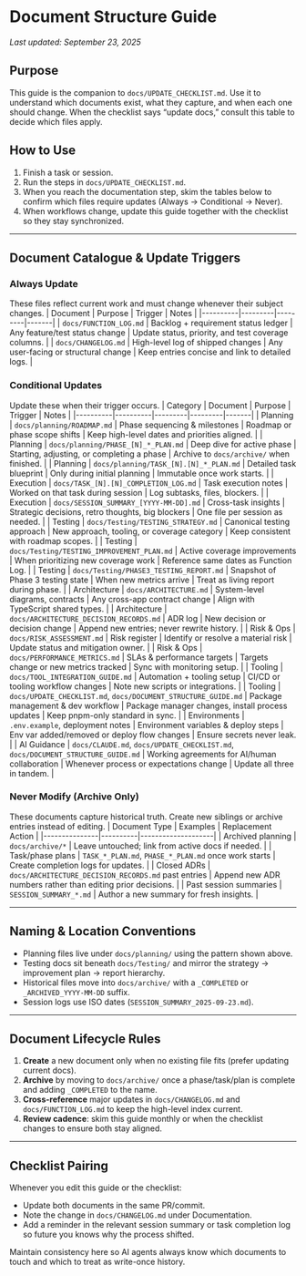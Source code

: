 # Document Structure Guide

_Last updated: September 23, 2025_

## Purpose

This guide is the companion to `docs/UPDATE_CHECKLIST.md`. Use it to understand which documents exist, what they capture, and when each one should change. When the checklist says “update docs,” consult this table to decide which files apply.

## How to Use

1. Finish a task or session.
2. Run the steps in `docs/UPDATE_CHECKLIST.md`.
3. When you reach the documentation step, skim the tables below to confirm which files require updates (Always → Conditional → Never).
4. When workflows change, update this guide together with the checklist so they stay synchronized.

---

## Document Catalogue & Update Triggers

### Always Update

These files reflect current work and must change whenever their subject changes.
| Document | Purpose | Trigger | Notes |
|----------|---------|---------|-------|
| `docs/FUNCTION_LOG.md` | Backlog + requirement status ledger | Any feature/test status change | Update status, priority, and test coverage columns. |
| `docs/CHANGELOG.md` | High-level log of shipped changes | Any user-facing or structural change | Keep entries concise and link to detailed logs. |

### Conditional Updates

Update these when their trigger occurs.
| Category | Document | Purpose | Trigger | Notes |
|----------|----------|---------|---------|-------|
| Planning | `docs/planning/ROADMAP.md` | Phase sequencing & milestones | Roadmap or phase scope shifts | Keep high-level dates and priorities aligned. |
| Planning | `docs/planning/PHASE_[N]_*_PLAN.md` | Deep dive for active phase | Starting, adjusting, or completing a phase | Archive to `docs/archive/` when finished. |
| Planning | `docs/planning/TASK_[N].[N]_*_PLAN.md` | Detailed task blueprint | Only during initial planning | Immutable once work starts. |
| Execution | `docs/TASK_[N].[N]_COMPLETION_LOG.md` | Task execution notes | Worked on that task during session | Log subtasks, files, blockers. |
| Execution | `docs/SESSION_SUMMARY_[YYYY-MM-DD].md` | Cross-task insights | Strategic decisions, retro thoughts, big blockers | One file per session as needed. |
| Testing | `docs/Testing/TESTING_STRATEGY.md` | Canonical testing approach | New approach, tooling, or coverage category | Keep consistent with roadmap scopes. |
| Testing | `docs/Testing/TESTING_IMPROVEMENT_PLAN.md` | Active coverage improvements | When prioritizing new coverage work | Reference same dates as Function Log. |
| Testing | `docs/Testing/PHASE3_TESTING_REPORT.md` | Snapshot of Phase 3 testing state | When new metrics arrive | Treat as living report during phase. |
| Architecture | `docs/ARCHITECTURE.md` | System-level diagrams, contracts | Any cross-app contract change | Align with TypeScript shared types. |
| Architecture | `docs/ARCHITECTURE_DECISION_RECORDS.md` | ADR log | New decision or decision change | Append new entries; never rewrite history. |
| Risk & Ops | `docs/RISK_ASSESSMENT.md` | Risk register | Identify or resolve a material risk | Update status and mitigation owner. |
| Risk & Ops | `docs/PERFORMANCE_METRICS.md` | SLAs & performance targets | Targets change or new metrics tracked | Sync with monitoring setup. |
| Tooling | `docs/TOOL_INTEGRATION_GUIDE.md` | Automation + tooling setup | CI/CD or tooling workflow changes | Note new scripts or integrations. |
| Tooling | `docs/UPDATE_CHECKLIST.md`, `docs/DOCUMENT_STRUCTURE_GUIDE.md` | Package management & dev workflow | Package manager changes, install process updates | Keep pnpm-only standard in sync. |
| Environments | `.env.example`, deployment notes | Environment variables & deploy steps | Env var added/removed or deploy flow changes | Ensure secrets never leak. |
| AI Guidance | `docs/CLAUDE.md`, `docs/UPDATE_CHECKLIST.md`, `docs/DOCUMENT_STRUCTURE_GUIDE.md` | Working agreements for AI/human collaboration | Whenever process or expectations change | Update all three in tandem. |

### Never Modify (Archive Only)

These documents capture historical truth. Create new siblings or archive entries instead of editing.
| Document Type | Examples | Replacement Action |
|---------------|----------|--------------------|
| Archived planning | `docs/archive/*` | Leave untouched; link from active docs if needed. |
| Task/phase plans | `TASK_*_PLAN.md`, `PHASE_*_PLAN.md` once work starts | Create completion logs for updates. |
| Closed ADRs | `docs/ARCHITECTURE_DECISION_RECORDS.md` past entries | Append new ADR numbers rather than editing prior decisions. |
| Past session summaries | `SESSION_SUMMARY_*.md` | Author a new summary for fresh insights. |

---

## Naming & Location Conventions

- Planning files live under `docs/planning/` using the pattern shown above.
- Testing docs sit beneath `docs/Testing/` and mirror the strategy → improvement plan → report hierarchy.
- Historical files move into `docs/archive/` with a `_COMPLETED` or `_ARCHIVED_YYYY-MM-DD` suffix.
- Session logs use ISO dates (`SESSION_SUMMARY_2025-09-23.md`).

---

## Document Lifecycle Rules

1. **Create** a new document only when no existing file fits (prefer updating current docs).
2. **Archive** by moving to `docs/archive/` once a phase/task/plan is complete and adding `_COMPLETED` to the name.
3. **Cross-reference** major updates in `docs/CHANGELOG.md` and `docs/FUNCTION_LOG.md` to keep the high-level index current.
4. **Review cadence**: skim this guide monthly or when the checklist changes to ensure both stay aligned.

---

## Checklist Pairing

Whenever you edit this guide or the checklist:

- Update both documents in the same PR/commit.
- Note the change in `docs/CHANGELOG.md` under Documentation.
- Add a reminder in the relevant session summary or task completion log so future you knows why the process shifted.

Maintain consistency here so AI agents always know which documents to touch and which to treat as write-once history.
